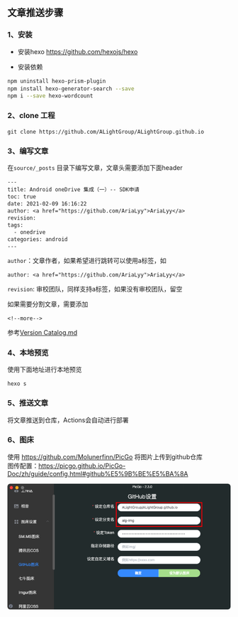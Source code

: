 ## 文章推送步骤

### 1、安装

* 安装hexo
https://github.com/hexojs/hexo

* 安装依赖
```sh
npm uninstall hexo-prism-plugin
npm install hexo-generator-search --save
npm i --save hexo-wordcount
```

### 2、clone 工程
```
git clone https://github.com/ALightGroup/ALightGroup.github.io
```

### 3、编写文章
在`source/_posts` 目录下编写文章，文章头需要添加下面header
```
---
title: Android oneDrive 集成（一）-- SDK申请
toc: true
date: 2021-02-09 16:16:22
author: <a href="https://github.com/AriaLyy">AriaLyy</a>   
revision: 
tags: 
  - onedrive
categories: android
---
```

`author`：文章作者，如果希望进行跳转可以使用a标签，如
```
author: <a href="https://github.com/AriaLyy">AriaLyy</a>
```

`revision`: 审校团队，同样支持a标签，如果没有审校团队，留空

如果需要分割文章，需要添加
```
<!--more-->
```

参考[Version Catalog.md](https://github.com/ALightGroup/ALightGroup.github.io/blob/main/source/_posts/gradle/Version%20Catalog.md)


### 4、本地预览
使用下面地址进行本地预览
```
hexo s
```


### 5、推送文章
将文章推送到仓库，Actions会自动进行部署


### 6、图床
使用 https://github.com/Molunerfinn/PicGo 将图片上传到github仓库 </br>
图传配置：https://picgo.github.io/PicGo-Doc/zh/guide/config.html#github%E5%9B%BE%E5%BA%8A

![](https://raw.githubusercontent.com/ALightGroup/ALightGroup.github.io/alg-img/20221228212653.png)














